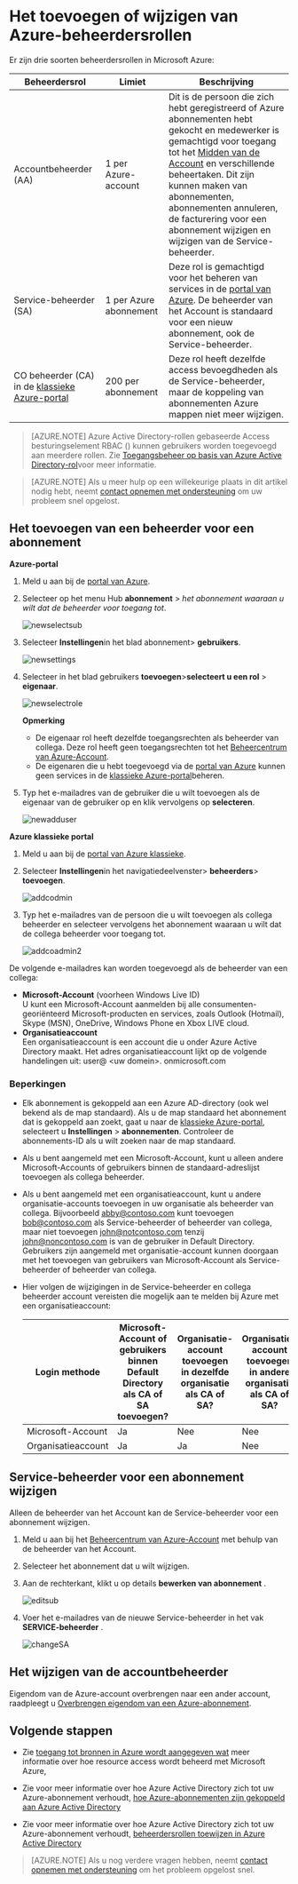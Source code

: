 <properties
    pageTitle="Het toevoegen of wijzigen van Azure-beheerdersrollen | Microsoft Azure"
    description="Wordt beschreven hoe u collega Azure-beheerder, Service-beheerder en accountbeheerder toevoegen of wijzigen"
    services=""
    documentationCenter=""
    authors="genlin"
    manager="mbaldwin"
    editor=""
    tags="billing"/>

<tags
    ms.service="billing"
    ms.workload="na"
    ms.tgt_pltfrm="na"
    ms.devlang="na"
    ms.topic="article"
    ms.date="08/17/2016"
    ms.author="genli"/>

# <a name="how-to-add-or-change-azure-administrator-roles"></a>Het toevoegen of wijzigen van Azure-beheerdersrollen

Er zijn drie soorten beheerdersrollen in Microsoft Azure:

| Beheerdersrol   | Limiet  | Beschrijving
| ------------- | ------------- |---------------|
|Accountbeheerder (AA)  | 1 per Azure-account  |Dit is de persoon die zich hebt geregistreerd of Azure abonnementen hebt gekocht en medewerker is gemachtigd voor toegang tot het [Midden van de Account](https://account.windowsazure.com/Home/Index) en verschillende beheertaken. Dit zijn kunnen maken van abonnementen, abonnementen annuleren, de facturering voor een abonnement wijzigen en wijzigen van de Service-beheerder.
| Service-beheerder (SA) | 1 per Azure abonnement  |Deze rol is gemachtigd voor het beheren van services in de [portal van Azure](https://portal.azure.com). De beheerder van het Account is standaard voor een nieuw abonnement, ook de Service-beheerder.|
|CO beheerder (CA) in de [klassieke Azure-portal](https://manage.windowsazure.com)|200 per abonnement| Deze rol heeft dezelfde access bevoegdheden als de Service-beheerder, maar de koppeling van abonnementen Azure mappen niet meer wijzigen. |

> [AZURE.NOTE] Azure Active Directory-rollen gebaseerde Access besturingselement RBAC () kunnen gebruikers worden toegevoegd aan meerdere rollen. Zie [Toegangsbeheer op basis van Azure Active Directory-rol](./active-directory/role-based-access-control-configure.md)voor meer informatie.

> [AZURE.NOTE] Als u meer hulp op een willekeurige plaats in dit artikel nodig hebt, neemt [contact opnemen met ondersteuning](https://portal.azure.com/?#blade/Microsoft_Azure_Support/HelpAndSupportBlade) om uw probleem snel opgelost.

## <a name="how-to-add-an-admin-for-a-subscription"></a>Het toevoegen van een beheerder voor een abonnement

**Azure-portal**

1. Meld u aan bij de [portal van Azure](https://portal.azure.com).

2. Selecteer op het menu Hub **abonnement** > *het abonnement waaraan u wilt dat de beheerder voor toegang tot*.

    ![newselectsub](./media/billing-add-change-azure-subscription-administrator/newselectsub.png)

3. Selecteer **Instellingen**in het blad abonnement> **gebruikers**.

    ![newsettings](./media/billing-add-change-azure-subscription-administrator/newsettings.png)
4. Selecteer in het blad gebruikers **toevoegen**>**selecteert u een rol** > **eigenaar**.

    ![newselectrole](./media/billing-add-change-azure-subscription-administrator/newselectrole.png)

    **Opmerking**
    - De eigenaar rol heeft dezelfde toegangsrechten als beheerder van collega. Deze rol heeft geen toegangsrechten tot het [Beheercentrum van Azure-Account](https://account.windowsazure.com/subscriptions).
    - De eigenaren die u hebt toegevoegd via de [portal van Azure](https://portal.azure.com) kunnen geen services in de [klassieke Azure-portal](https://manage.windowsazure.com)beheren.  

5. Typ het e-mailadres van de gebruiker die u wilt toevoegen als de eigenaar van de gebruiker op en klik vervolgens op **selecteren**.

    ![newadduser](./media/billing-add-change-azure-subscription-administrator/newadduser.png)

**Azure klassieke portal**

1. Meld u aan bij de [portal van Azure klassieke](https://manage.windowsazure.com/).

2. Selecteer **Instellingen**in het navigatiedeelvenster> **beheerders**> **toevoegen**. </br>

    ![addcodmin](./media/billing-add-change-azure-subscription-administrator/addcoadmin.png)

3. Typ het e-mailadres van de persoon die u wilt toevoegen als collega beheerder en selecteer vervolgens het abonnement waaraan u wilt dat de collega beheerder voor toegang tot.</br>

    ![addcoadmin2](./media/billing-add-change-azure-subscription-administrator/addcoadmin2.png)</br>

De volgende e-mailadres kan worden toegevoegd als de beheerder van een collega:

* **Microsoft-Account** (voorheen Windows Live ID) </br>
 U kunt een Microsoft-Account aanmelden bij alle consumenten-georiënteerd Microsoft-producten en services, zoals Outlook (Hotmail), Skype (MSN), OneDrive, Windows Phone en Xbox LIVE cloud.
* **Organisatieaccount**</br>
 Een organisatieaccount is een account die u onder Azure Active Directory maakt. Het adres organisatieaccount lijkt op de volgende handelingen uit: user@ &lt;uw domein&gt;. onmicrosoft.com

### <a name="limitations-and-restrictions"></a>Beperkingen

 * Elk abonnement is gekoppeld aan een Azure AD-directory (ook wel bekend als de map standaard). Als u de map standaard het abonnement dat is gekoppeld aan zoekt, gaat u naar de [klassieke Azure-portal](https://manage.windowsazure.com/), selecteert u **Instellingen** > **abonnementen**. Controleer de abonnements-ID als u wilt zoeken naar de map standaard.

 * Als u bent aangemeld met een Microsoft-Account, kunt u alleen andere Microsoft-Accounts of gebruikers binnen de standaard-adreslijst toevoegen als collega beheerder.

 * Als u bent aangemeld met een organisatieaccount, kunt u andere organisatie-accounts toevoegen in uw organisatie als beheerder van collega. Bijvoorbeeld abby@contoso.com kunt toevoegen bob@contoso.com als Service-beheerder of beheerder van collega, maar niet toevoegen john@notcontoso.com tenzij john@noncontoso.com is van de gebruiker in Default Directory. Gebruikers zijn aangemeld met organisatie-account kunnen doorgaan met het toevoegen van gebruikers van Microsoft-Account als Service-beheerder of beheerder van collega.

 * Hier volgen de wijzigingen in de Service-beheerder en collega beheerder account vereisten die mogelijk aan te melden bij Azure met een organisatieaccount:

    Login methode| Microsoft-Account of gebruikers binnen Default Directory als CA of SA toevoegen?  |Organisatie-account toevoegen in dezelfde organisatie als CA of SA? |Organisatie-account toevoegen in andere organisatie als CA of SA?
    ------------- | ------------- |---------------|---------------
    Microsoft-Account |Ja|Nee|Nee
    Organisatieaccount|Ja|Ja|Nee

## <a name="how-to-change-service-administrator-for-a-subscription"></a>Service-beheerder voor een abonnement wijzigen

Alleen de beheerder van het Account kan de Service-beheerder voor een abonnement wijzigen.

1. Meld u aan bij het [Beheercentrum van Azure-Account](https://account.windowsazure.com/subscriptions) met behulp van de beheerder van het Account.

2. Selecteer het abonnement dat u wilt wijzigen.

3. Aan de rechterkant, klikt u op details **bewerken van abonnement** . </br>

    ![editsub](./media/billing-add-change-azure-subscription-administrator/editsub.png)

4. Voer het e-mailadres van de nieuwe Service-beheerder in het vak **SERVICE-beheerder** . </br>

    ![changeSA](./media/billing-add-change-azure-subscription-administrator/changeSA.png)

## <a name="how-to-change-the-account-administrator"></a>Het wijzigen van de accountbeheerder

Eigendom van de Azure-account overbrengen naar een ander account, raadpleegt u [Overbrengen eigendom van een Azure-abonnement](billing-subscription-transfer.md).

## <a name="next-steps"></a>Volgende stappen

* Zie [toegang tot bronnen in Azure wordt aangegeven wat](./active-directory/active-directory-understanding-resource-access.md) meer informatie over hoe resource access wordt beheerd met Microsoft Azure,

* Zie voor meer informatie over hoe Azure Active Directory zich tot uw Azure-abonnement verhoudt, [hoe Azure-abonnementen zijn gekoppeld aan Azure Active Directory](./active-directory/active-directory-how-subscriptions-associated-directory.md)

* Zie voor meer informatie over hoe Azure Active Directory zich tot uw Azure-abonnement verhoudt, [beheerdersrollen toewijzen in Azure Active Directory](./active-directory/active-directory-assign-admin-roles.md)

> [AZURE.NOTE] Als u nog verdere vragen hebben, neemt [contact opnemen met ondersteuning](https://portal.azure.com/?#blade/Microsoft_Azure_Support/HelpAndSupportBlade) om het probleem opgelost snel.
